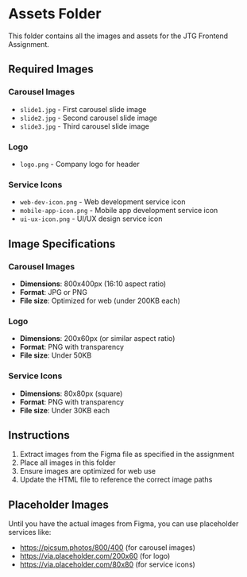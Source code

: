 # Assets Folder

This folder contains all the images and assets for the JTG Frontend Assignment.

## Required Images

### Carousel Images
- `slide1.jpg` - First carousel slide image
- `slide2.jpg` - Second carousel slide image  
- `slide3.jpg` - Third carousel slide image

### Logo
- `logo.png` - Company logo for header

### Service Icons
- `web-dev-icon.png` - Web development service icon
- `mobile-app-icon.png` - Mobile app development service icon
- `ui-ux-icon.png` - UI/UX design service icon

## Image Specifications

### Carousel Images
- **Dimensions**: 800x400px (16:10 aspect ratio)
- **Format**: JPG or PNG
- **File size**: Optimized for web (under 200KB each)

### Logo
- **Dimensions**: 200x60px (or similar aspect ratio)
- **Format**: PNG with transparency
- **File size**: Under 50KB

### Service Icons
- **Dimensions**: 80x80px (square)
- **Format**: PNG with transparency
- **File size**: Under 30KB each

## Instructions

1. Extract images from the Figma file as specified in the assignment
2. Place all images in this folder
3. Ensure images are optimized for web use
4. Update the HTML file to reference the correct image paths

## Placeholder Images

Until you have the actual images from Figma, you can use placeholder services like:
- https://picsum.photos/800/400 (for carousel images)
- https://via.placeholder.com/200x60 (for logo)
- https://via.placeholder.com/80x80 (for service icons) 